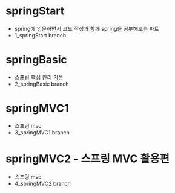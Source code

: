 # springStart
+ spring에 입문하면서 코드 작성과 함께 spring을 공부해보는 파트
+ 1_springStart branch

# springBasic
- 스프링 핵심 원리 기본
- 2_springBasic branch

# springMVC1
- 스프링 mvc
- 3_springMVC1 branch

# springMVC2 - 스프링 MVC 활용편
- 스프링 mvc
- 4_springMVC2 branch
